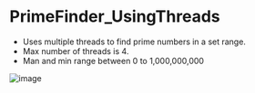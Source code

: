 # PrimeFinder_UsingThreads

* Uses multiple threads to find prime numbers in a set range. 
* Max number of threads is 4. 
* Man and min range between 0 to 1,000,000,000 
 
![image](https://github.com/user-attachments/assets/7d02c19c-3e77-4836-b36c-a9943450d7c8)
